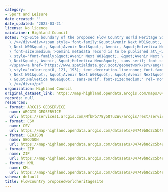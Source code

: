 ```yaml
---
category:
- Sport and Leisure
date_created: ''
date_updated: '2023-03-21'
license: No licence
maintainer: Highland Council
notes: "<p>Site boundary of the proposed Flow Country World Heritage Site.<div><br\
  \ /></div><div><span style='font-family:&quot;Avenir Next W01&quot;, &quot;Avenir\
  \ Next W00&quot;, &quot;Avenir Next&quot;, Avenir, &quot;Helvetica Neue&quot;, sans-serif;\
  \ font-size:medium;'>Gemini metadata record is to be published at\_</span><span\
  \ style='font-family:&quot;Avenir Next W01&quot;, &quot;Avenir Next W00&quot;, &quot;Avenir\
  \ Next&quot;, Avenir, &quot;Helvetica Neue&quot;, sans-serif; font-size:medium;'>\_\
  </span><a href='https://www.spatialdata.gov.scot/geonetwork/srv/eng/catalog.search#/metadata/%7Bd1fc43dd-46dd-4c97-afa0-168d7ac3e3f6%7D'\
  \ style='color:rgb(0, 121, 193); text-decoration-line:none; font-family:&quot;Avenir\
  \ Next W01&quot;, &quot;Avenir Next W00&quot;, &quot;Avenir Next&quot;, Avenir,\
  \ &quot;Helvetica Neue&quot;, sans-serif; font-size:medium;' rel='nofollow ugc'>https://www.spatialdata.gov.scot</a><br\
  \ /></div></p>"
organization: Highland Council
original_dataset_link: https://map-highland.opendata.arcgis.com/maps/04749b8d2c5b49a89cd9f9d0d36ea35a_0
records: null
resources:
- format: ARCGIS GEOSERVICE
  name: ARCGIS GEOSERVICE
  url: https://services1.arcgis.com/MfbPb778y5QTu2Wv/arcgis/rest/services/FlowCountry_ProposedWorldHeritageSite/FeatureServer/0
- format: CSV
  name: CSV
  url: https://map-highland.opendata.arcgis.com/datasets/04749b8d2c5b49a89cd9f9d0d36ea35a_0.csv?outSR=%7B%22latestWkid%22%3A27700%2C%22wkid%22%3A27700%7D
- format: GEOJSON
  name: GEOJSON
  url: https://map-highland.opendata.arcgis.com/datasets/04749b8d2c5b49a89cd9f9d0d36ea35a_0.geojson?outSR=%7B%22latestWkid%22%3A27700%2C%22wkid%22%3A27700%7D
- format: ZIP
  name: ZIP
  url: https://map-highland.opendata.arcgis.com/datasets/04749b8d2c5b49a89cd9f9d0d36ea35a_0.zip?outSR=%7B%22latestWkid%22%3A27700%2C%22wkid%22%3A27700%7D
- format: KML
  name: KML
  url: https://map-highland.opendata.arcgis.com/datasets/04749b8d2c5b49a89cd9f9d0d36ea35a_0.kml?outSR=%7B%22latestWkid%22%3A27700%2C%22wkid%22%3A27700%7D
schema: default
title: Flowcountry proposedworldheritagesite
---
```

